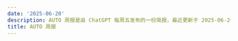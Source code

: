 ```yaml
---
date: '2025-06-20'
description: AUTO 周报是由 ChatGPT 每周五发布的一份简报，最近更新于 2025-06-20。
title: AUTO 周报
---
```

